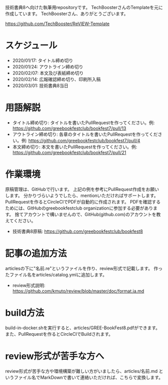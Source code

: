 技術書典8へ向けた執筆用repositoryです。
TechBoosterさんのTemplateを元に作成しています。
TechBoosterさん、ありがとうございます。

https://github.com/TechBooster/ReVIEW-Template

# スケジュール
* 2020/01/17: タイトル締め切り
* 2020/01/24: アウトライン締め切り
* 2020/02/07: 本文及び表紙締め切り
* 2020/02/14: 広報確認締め切り、印刷所入稿
* 2020/03/01: 技術書典8当日

# 用語解説
* タイトル締め切り: タイトルを書いたPullRequestを作ってください。例: https://github.com/greebookfestclub/bookfest7/pull/13
* アウトライン締め切り: 各章のタイトルを書いたPullRequestを作ってください。例: https://github.com/greebookfestclub/bookfest7/pull/4
* 本文締め切り: 本文を書いたPullRequestを作ってください。例: https://github.com/greebookfestclub/bookfest7/pull/21

# 作業環境
原稿管理は、GitHubで行います。
上記の例を参考にPullRequest作成をお願いします。
分かりづらいようでしたら、mentionいただければサポートします。
PullRequestを作るとCircleCIでPDFが自動的に作成されます。
PDFを確認するためには、GitHubのgreebookfestclub organizationに参加する必要があります。
捨てアカウントで構いませんので、GitHub(github.com)のアカウントを教えてください。
* 技術書典8原稿: https://github.com/greebookfestclub/bookfest8

# 記事の追加方法
articlesの下に"名前.re"というファイルを作り、review形式で記載します。
作ったファイル名をarticles/catalog.ymlに追加します。

* review形式説明: https://github.com/kmuto/review/blob/master/doc/format.ja.md

# build方法
build-in-docker.shを実行すると、articles/GREE-BookFest8.pdfができます。
また、PullRequestを作るとCircleCIでBuildされます。

# review形式が苦手な方へ
review形式が苦手な方や環境構築が難しい方がいましたら、articles/名前.md というファイル名でMarkDownで書いて連絡いただければ、こちらで変換します。
